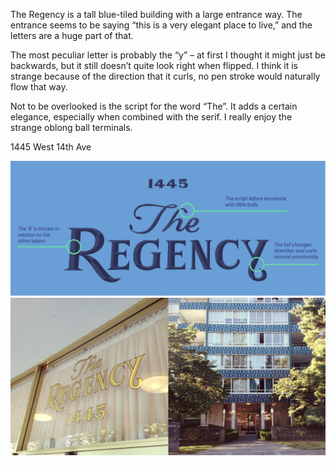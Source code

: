 The Regency is a tall blue-tiled building with a large entrance way. The entrance seems to be saying “this is a very elegant place to live,” and the letters are a huge part of that.

The most peculiar letter is probably the “y” – at first I thought it might just be backwards, but it still doesn’t quite look right when flipped. I think it is strange because of the direction that it curls, no pen stroke would naturally flow that way.

Not to be overlooked is the script for the word “The”. It adds a certain elegance, especially when combined with the serif. I really enjoy the strange oblong ball terminals.

1445 West 14th Ave 

![The Regency Study](/media/the-regency-study.png)
![The Regency Context](/media/the-regency-context.jpg)